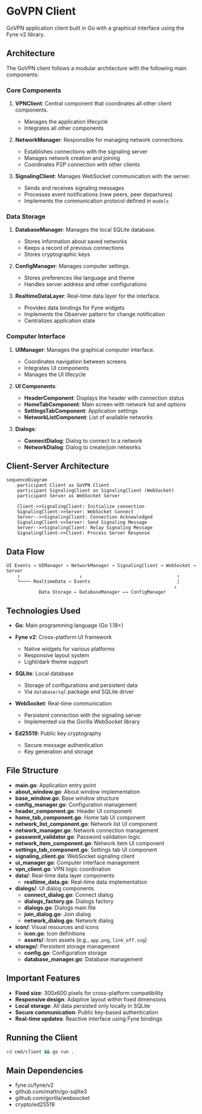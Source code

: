 # GoVPN Client

GoVPN application client built in Go with a graphical interface using the Fyne v2 library.

## Architecture

The GoVPN client follows a modular architecture with the following main components:

### Core Components

1. **VPNClient**: Central component that coordinates all other client components.
   - Manages the application lifecycle
   - Integrates all other components

2. **NetworkManager**: Responsible for managing network connections.
   - Establishes connections with the signaling server
   - Manages network creation and joining
   - Coordinates P2P connection with other clients

3. **SignalingClient**: Manages WebSocket communication with the server.
   - Sends and receives signaling messages
   - Processes event notifications (new peers, peer departures)
   - Implements the communication protocol defined in `models`

### Data Storage

1. **DatabaseManager**: Manages the local SQLite database.
   - Stores information about saved networks
   - Keeps a record of previous connections
   - Stores cryptographic keys

2. **ConfigManager**: Manages computer settings.
   - Stores preferences like language and theme
   - Handles server address and other configurations

3. **RealtimeDataLayer**: Real-time data layer for the interface.
   - Provides data bindings for Fyne widgets
   - Implements the Observer pattern for change notification
   - Centralizes application state

### Computer Interface

1. **UIManager**: Manages the graphical computer interface.
   - Coordinates navigation between screens
   - Integrates UI components
   - Manages the UI lifecycle

2. **UI Components**:
   - **HeaderComponent**: Displays the header with connection status
   - **HomeTabComponent**: Main screen with network list and options
   - **SettingsTabComponent**: Application settings
   - **NetworkListComponent**: List of available networks

3. **Dialogs**:
   - **ConnectDialog**: Dialog to connect to a network
   - **NetworkDialog**: Dialog to create/join networks

## Client-Server Architecture

```mermaid
sequenceDiagram
    participant Client as GoVPN Client
    participant SignalingClient as SignalingClient (WebSocket)
    participant Server as WebSocket Server

    Client->>SignalingClient: Initialize connection
    SignalingClient->>Server: WebSocket Connect
    Server-->>SignalingClient: Connection Acknowledged
    SignalingClient->>Server: Send Signaling Message
    Server-->>SignalingClient: Relay Signaling Message
    SignalingClient->>Client: Process Server Response
```

## Data Flow

```
UI Events → UIManager → NetworkManager → SignalingClient → WebSocket → Server
    ↑                      ↓                                   ↑
    └──── RealtimeData ← Events                                |
                                                              ↓
            Data Storage ← DatabaseManager ←→ ConfigManager
```

## Technologies Used

- **Go**: Main programming language (Go 1.18+)
- **Fyne v2**: Cross-platform UI framework
  - Native widgets for various platforms
  - Responsive layout system
  - Light/dark theme support

- **SQLite**: Local database
  - Storage of configurations and persistent data
  - Via `database/sql` package and SQLite driver

- **WebSocket**: Real-time communication
  - Persistent connection with the signaling server
  - Implemented via the Gorilla WebSocket library

- **Ed25519**: Public key cryptography
  - Secure message authentication
  - Key generation and storage

## File Structure

- **main.go**: Application entry point
- **about_window.go**: About window implementation
- **base_window.go**: Base window structure
- **config_manager.go**: Configuration management
- **header_component.go**: Header UI component
- **home_tab_component.go**: Home tab UI component
- **network_list_component.go**: Network list UI component
- **network_manager.go**: Network connection management
- **password_validator.go**: Password validation logic
- **network_item_component.go**: Network item UI component
- **settings_tab_component.go**: Settings tab UI component
- **signaling_client.go**: WebSocket signaling client
- **ui_manager.go**: Computer interface management
- **vpn_client.go**: VPN logic coordination
- **data/**: Real-time data layer components
  - **realtime_data.go**: Real-time data implementation
- **dialogs/**: UI dialog components
  - **connect_dialog.go**: Connect dialog
  - **dialogs_factory.go**: Dialogs factory
  - **dialogs.go**: Dialogs main file
  - **join_dialog.go**: Join dialog
  - **network_dialog.go**: Network dialog
- **icon/**: Visual resources and icons
  - **icon.go**: Icon definitions
  - **assets/**: Icon assets (e.g., `app.png`, `link_off.svg`)
- **storage/**: Persistent storage management
  - **config.go**: Configuration storage
  - **database_manager.go**: Database management

## Important Features

- **Fixed size**: 300x600 pixels for cross-platform compatibility
- **Responsive design**: Adaptive layout within fixed dimensions
- **Local storage**: All data persisted only locally in SQLite
- **Secure communication**: Public key-based authentication
- **Real-time updates**: Reactive interface using Fyne bindings

## Running the Client

```bash
cd cmd/client && go run .
```

## Main Dependencies

- fyne.io/fyne/v2
- github.com/mattn/go-sqlite3
- github.com/gorilla/websocket
- crypto/ed25519